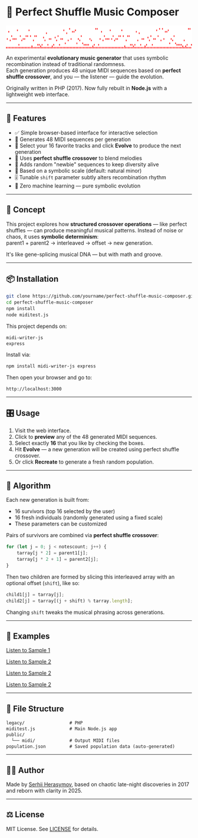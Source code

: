 # 🎼 Perfect Shuffle Music Composer

![piano](public/piano.png)

An experimental **evolutionary music generator** that uses symbolic recombination instead of traditional randomness.  
Each generation produces 48 unique MIDI sequences based on **perfect shuffle crossover**, and you — the listener — guide the evolution.

Originally written in PHP (2017). Now fully rebuilt in **Node.js** with a lightweight web interface.

---

## 🚀 Features

- ✅ Simple browser-based interface for interactive selection
- 🎵 Generates 48 MIDI sequences per generation
- 🧬 Select your 16 favorite tracks and click **Evolve** to produce the next generation
- 🔁 Uses **perfect shuffle crossover** to blend melodies
- 🎲 Adds random "newbie" sequences to keep diversity alive
- 🎼 Based on a symbolic scale (default: natural minor)
- 🎚️ Tunable `shift` parameter subtly alters recombination rhythm
- 🧠 Zero machine learning — pure symbolic evolution

---

## 🧠 Concept

This project explores how **structured crossover operations** — like perfect shuffles — can produce meaningful musical patterns. Instead of noise or chaos, it uses **symbolic determinism**:  
parent1 + parent2 → interleaved → offset → new generation.

It's like gene-splicing musical DNA — but with math and groove.

---

## 📦 Installation

```bash
git clone https://github.com/yourname/perfect-shuffle-music-composer.git
cd perfect-shuffle-music-composer
npm install
node miditest.js
```

This project depends on:

```
midi-writer-js
express
```

Install via:

```bash
npm install midi-writer-js express
```

Then open your browser and go to:

```
http://localhost:3000
```

---

## 🎛️ Usage

1. Visit the web interface.
2. Click to **preview** any of the 48 generated MIDI sequences.
3. Select exactly **16** that you like by checking the boxes.
4. Hit **Evolve** — a new generation will be created using perfect shuffle crossover.
5. Or click **Recreate** to generate a fresh random population.

---

## 🧬 Algorithm

Each new generation is built from:
- 16 survivors (top 16 selected by the user)
- 16 fresh individuals (randomly generated using a fixed scale)
- These parameters can be customized

Pairs of survivors are combined via **perfect shuffle crossover**:

```js
for (let j = 0; j < notescount; j++) {
    tarray[j * 2] = parent1[j];
    tarray[j * 2 + 1] = parent2[j];
}
```

Then two children are formed by slicing this interleaved array with an optional offset (`shift`), like so:

```js
child1[j] = tarray[j];
child2[j] = tarray[(j + shift) % tarray.length];
```

Changing `shift` tweaks the musical phrasing across generations.

---

## 🎵 Examples

[Listen to Sample 1](example/1.wav)

[Listen to Sample 2](example/2.wav)

[Listen to Sample 2](example/3.wav)

[Listen to Sample 2](example/4.wav)

---

## 📁 File Structure

```
legacy/                 # PHP
miditest.js             # Main Node.js app
public/
  └── midi/             # Output MIDI files
population.json         # Saved population data (auto-generated)
```

---

## 🧑‍🚀 Author

Made by [Serhii Herasymov](https://github.com/xcontcom), based on chaotic late-night discoveries in 2017 and reborn with clarity in 2025.

---

## ⚖️ License

MIT License. See [LICENSE](LICENSE) for details.

